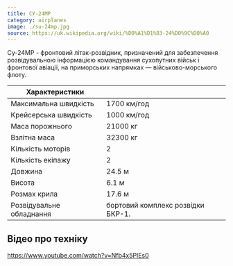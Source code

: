 ```yaml
---
title: СУ-24МР
category: airplanes
image: ./su-24mp.jpg
source: https://uk.wikipedia.org/wiki/%D0%A1%D1%83-24%D0%9C%D0%A0
---
```


Су-24МР - фронтовий літак-розвідник, призначений для забезпечення розвідувальною інформацією командування сухопутних військ і фронтової авіації, на приморських напрямках — військово-морського флоту.

| Характеристики           |                                   |
| ------------------------ | --------------------------------- |
| Максимальна швидкість    | 1700 км/год                       |
| Крейсерська швидкість    | 1000 км/год                       |
| Маса порожнього          | 21000 кг                          |
| Взлітна маса             | 32300 кг                          |
| Кількість моторів        | 2                                 |
| Кількість екіпажу        | 2                                 |
| Довжина                  | 24.5 м                            |
| Висота                   | 6.1 м                             |
| Розмах крила             | 17.6 м                            |
| Розвідувальне обладнання | бортовий комплекс розвідки БКР-1. |

## Відео про техніку

https://www.youtube.com/watch?v=Nfb4x5PlEs0
